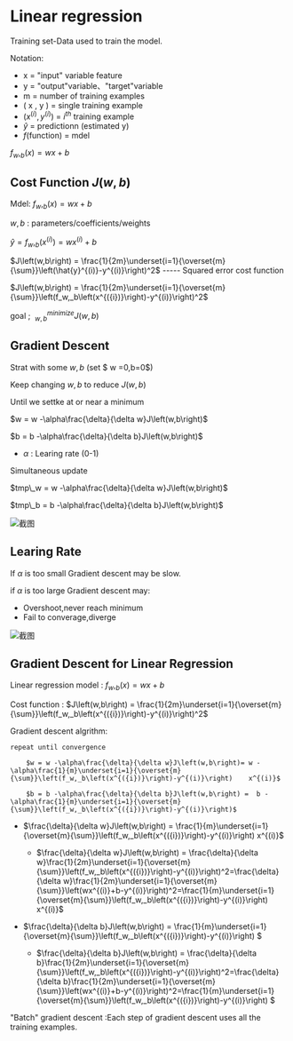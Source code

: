 # Linear regression

Training set-Data used to train the model.

Notation:

- x = "input" variable feature
- y = "output"variable、"target"variable
- m = number of training examples
- ( x , y ) = single training example
- $\left(x^{({i})},y^{({i})}\right)$ =  $i^{{th}}$ training example
- $\hat{y}$ = predictionn (estimated y)
- $f$(function) = mdel

$f_w,_b\left(x\right)=wx+b$

## Cost Function $J\left(w,b\right)$ 

Mdel:  $f_w,_b\left(x\right)=wx+b$

$w,b$ : parameters/coefficients/weights

$\hat{y} =f_w,_b\left(x^{({i})}\right)  = wx^{({i})}+b$ 

$J\left(w,b\right) =  \frac{1}{2m}\underset{i=1}{\overset{m}{\sum}}\left(\hat{y}^{(i)}-y^{(i)}\right)^2$  ----- Squared error cost function

$J\left(w,b\right) =  \frac{1}{2m}\underset{i=1}{\overset{m}{\sum}}\left(f_w,_b\left(x^{({i})}\right)-y^{(i)}\right)^2$  

goal ; $\ _{w,b}^{minimize}J\left(w,b\right)$ 

## Gradient Descent

Strat with some $w,b$ (set $ w =0,b=0$)

Keep changing $w,b$ to reduce $J\left(w,b\right)$ 

Until we settke at or near a minimum 

$w = w -\alpha\frac{\delta}{\delta w}J\left(w,b\right)$

$b = b -\alpha\frac{\delta}{\delta b}J\left(w,b\right)$ 

- $\alpha$ : Learing rate (0-1)

Simultaneous update

$tmp\_w = w -\alpha\frac{\delta}{\delta w}J\left(w,b\right)$

$tmp\_b = b -\alpha\frac{\delta}{\delta b}J\left(w,b\right)$

 ![截图](../Linear%20regression/18aa8047abc42fc5db189f1525e9b637.png)

## Learing Rate

 If $\alpha$ is too small Gradient descent may be slow.

if $\alpha$ is too large Gradient descent may: 

- Overshoot,never reach minimum
- Fail to converage,diverge

![截图](../Linear%20regression/2a0194a93e3d4199ff6be298ea058c19.png)

## Gradient Descent for Linear Regression

Linear regression model : $f_w,_b\left(x\right) = wx+b$ 

Cost function : $J\left(w,b\right) =  \frac{1}{2m}\underset{i=1}{\overset{m}{\sum}}\left(f_w,_b\left(x^{({i})}\right)-y^{(i)}\right)^2$ 

Gradient descent algrithm:

	repeat until convergence 

		$w = w -\alpha\frac{\delta}{\delta w}J\left(w,b\right)= w -\alpha\frac{1}{m}\underset{i=1}{\overset{m}{\sum}}\left(f_w,_b\left(x^{({i})}\right)-y^{(i)}\right)    x^{(i)}$

		$b = b -\alpha\frac{\delta}{\delta b}J\left(w,b\right) =  b -\alpha\frac{1}{m}\underset{i=1}{\overset{m}{\sum}}\left(f_w,_b\left(x^{({i})}\right)-y^{(i)}\right)$ 

- $\frac{\delta}{\delta w}J\left(w,b\right) =  \frac{1}{m}\underset{i=1}{\overset{m}{\sum}}\left(f_w,_b\left(x^{({i})}\right)-y^{(i)}\right)	x^{(i)}$
  - $\frac{\delta}{\delta w}J\left(w,b\right) =  \frac{\delta}{\delta w}\frac{1}{2m}\underset{i=1}{\overset{m}{\sum}}\left(f_w,_b\left(x^{({i})}\right)-y^{(i)}\right)^2=\frac{\delta}{\delta w}\frac{1}{2m}\underset{i=1}{\overset{m}{\sum}}\left(wx^{(i)}+b-y^{(i)}\right)^2=\frac{1}{m}\underset{i=1}{\overset{m}{\sum}}\left(f_w,_b\left(x^{({i})}\right)-y^{(i)}\right)    x^{(i)}$ 

- $\frac{\delta}{\delta b}J\left(w,b\right) =  \frac{1}{m}\underset{i=1}{\overset{m}{\sum}}\left(f_w,_b\left(x^{({i})}\right)-y^{(i)}\right)  $  
  - $\frac{\delta}{\delta b}J\left(w,b\right) =  \frac{\delta}{\delta b}\frac{1}{2m}\underset{i=1}{\overset{m}{\sum}}\left(f_w,_b\left(x^{({i})}\right)-y^{(i)}\right)^2=\frac{\delta}{\delta b}\frac{1}{2m}\underset{i=1}{\overset{m}{\sum}}\left(wx^{(i)}+b-y^{(i)}\right)^2=\frac{1}{m}\underset{i=1}{\overset{m}{\sum}}\left(f_w,_b\left(x^{({i})}\right)-y^{(i)}\right)    $

"Batch" gradient descent  :Each step of gradient descent uses all the training examples.
